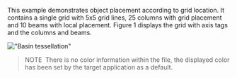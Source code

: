 This example demonstrates object placement according to grid location. It contains a single grid with 5x5 grid lines, 25 columns with grid placement and 10 beams with local placement. Figure 1 displays the grid with axis tags and the columns and beams.

!["Basin tessellation"](../../figures/examples/grid_placement_1.png "Figure 1 &mdash; Grid and columns with grid placement")

> NOTE&nbsp; There is no color information within the file, the displayed color has been set by the target application as a default.
